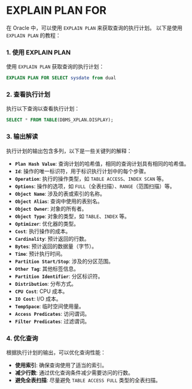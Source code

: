 # EXPLAIN PLAN FOR

在 Oracle 中，可以使用 `EXPLAIN PLAN` 来获取查询的执行计划。
以下是使用 `EXPLAIN PLAN` 的教程：

### 1. **使用 EXPLAIN PLAN**

使用 `EXPLAIN PLAN` 获取查询的执行计划：

```sql
EXPLAIN PLAN FOR SELECT sysdate from dual
```

### 2. **查看执行计划**

执行以下查询以查看执行计划：

```sql
SELECT * FROM TABLE(DBMS_XPLAN.DISPLAY);
```

### 3. **输出解读**

执行计划的输出包含多列，以下是一些关键列的解释：

- **``Plan Hash Value``**: 查询计划的哈希值，相同的查询计划具有相同的哈希值。
- **``Id``**: 操作的唯一标识符，用于标识执行计划中的每个步骤。
- **``Operation``**: 执行的操作类型，如 `TABLE ACCESS`、`INDEX SCAN` 等。
- **``Options``**: 操作的选项，如 `FULL`（全表扫描）、`RANGE`（范围扫描）等。
- **``Object Name``**: 涉及的表或索引的名称。
- **``Object Alias``**: 查询中使用的表别名。
- **``Object Owner``**: 对象的所有者。
- **``Object Type``**: 对象的类型，如 `TABLE`、`INDEX` 等。
- **``Optimizer``**: 优化器的类型。
- **``Cost``**: 执行操作的成本。
- **``Cardinality``**: 预计返回的行数。
- **``Bytes``**: 预计返回的数据量（字节）。
- **``Time``**: 预计执行时间。
- **``Partition Start/Stop``**: 涉及的分区范围。
- **``Other Tag``**: 其他标签信息。
- **``Partition Identifier``**: 分区标识符。
- **``Distribution``**: 分布方式。
- **``CPU Cost``**: CPU 成本。
- **``IO Cost``**: I/O 成本。
- **``TempSpace``**: 临时空间使用量。
- **``Access Predicates``**: 访问谓词。
- **``Filter Predicates``**: 过滤谓词。

### 4. **优化查询**

根据执行计划的输出，可以优化查询性能：

- **使用索引**: 确保查询使用了适当的索引。
- **减少行数**: 通过优化查询条件减少需要访问的行数。
- **避免全表扫描**: 尽量避免 `TABLE ACCESS FULL` 类型的全表扫描。
